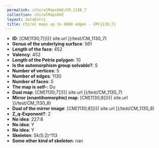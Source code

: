 ```yaml
--- 
 permalink: /chiralMaps6kE/CM_1130_7 
 collection: chiralMaps6kE
 layout: dataEntry
 title: Chiral maps up to 6000 edges - CM[1130;7]
---
```


- **ID**: [CM[1130;7]]({{ site.url }}/test/CM_1130_7)
- **Genus of the underlying surface**: 561
- **Length of the face**: 452
- **Valency**: 452
- **Length of the Petrie polygon**: 10
- **Is the automorphism group solvable?**: S
- **Number of vertices**: 5
- **Number of edges**: 1130
- **Number of faces**: 5
- **The map is self-**: Du
- **Dual map**: [CM[1130;7]]({{ site.url }}/test/CM_1130_7)
- **Mirror (enantihomorphic) map**: [CM[1130;8]]({{ site.url }}/test/CM_1130_8)
- **Dual of the mirror image**: [CM[1130;8]]({{ site.url }}/test/CM_1130_8)
- **Z_q-Exponent?**: 2
- **No idea**:  227:8
- **No idea**: Y
- **No idea**: Y
- **Skeleton**: Sk(5;2)^113
- **Some other kind of skeleton**: nan
